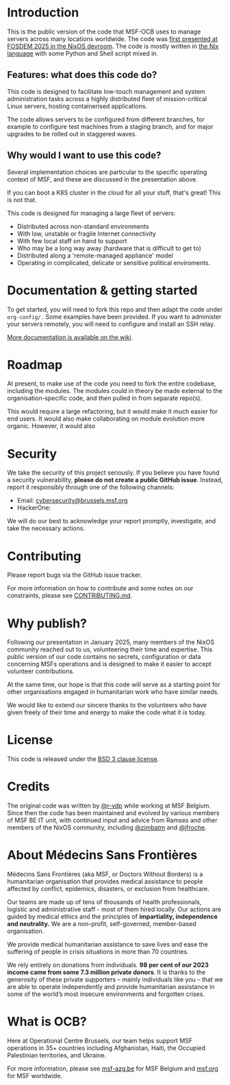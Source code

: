 # Introduction

This is the public version of the code that MSF-OCB uses to manage servers across many locations worldwide. The code was [first presented at FOSDEM 2025 in the NixOS devroom](https://fosdem.org/2025/schedule/event/fosdem-2025-5165-nixos-doctors-without-borders-msf-why-we-use-it-and-how/). The code is mostly written in [the Nix language](https://nix.dev/manual/nix/2.28/language/) with some Python and Shell script mixed in.

## Features: what does this code do?

This code is designed to facilitate low-touch management and system administration tasks across a highly distributed fleet of mission-critical Linux servers, hosting containerised applications.

The code allows servers to be configured from different branches, for example to configure test machines from a staging branch, and for major upgrades to be rolled out in staggered waves.

## Why would I want to use this code?

Several implementation choices are particular to the specific operating context of MSF, and these are discussed in the presentation above.

If you can boot a K8S cluster in the cloud for all your stuff, that's great! This is not that.

This code is designed for managing a large fleet of servers:

- Distributed across non-standard environments
- With low, unstable or fragile Internet connectivity
- With few local staff on hand to support
- Who may be a long way away (hardware that is difficult to get to)
- Distributed along a 'remote-managed appliance' model
- Operating in complicated, delicate or sensitive political enviroments.

# Documentation & getting started

To get started, you will need to fork this repo and then adapt the code under `org-config/.` Some examples have been provided. If you want to administer your servers remotely, you will need to configure and install an SSH relay.

[More documentation is available on the wiki](https://github.com/MSF-OCB/org-nixos-config-public/wiki).

# Roadmap

At present, to make use of the code you need to fork the entire codebase, including the modules. The modules could in theory be made external to the organisation-specific code, and then pulled in from separate repo(s).

This would require a large refactoring, but it would make it much easier for end users. It would also make collaborating on module evolution more organic. However, it would also

# Security

We take the security of this project seriously. If you believe you have found a security vulnerability, **please do not create a public GitHub issue**. Instead, report it responsibly through one of the following channels:

- Email: cybersecurity@brussels.msf.org
- HackerOne:

We will do our best to acknowledge your report promptly, investigate, and take the necessary actions.

# Contributing

Please report bugs via the GitHub issue tracker.

For more information on how to contribute and some notes on our constraints, please see [CONTRIBUTING.md](CONTRIBUTING.md).

# Why publish?

Following our presentation in January 2025, many members of the NixOS community reached out to us, volunteering their time and expertise. This public version of our code contains no secrets, configuration or data concerning MSFs operations and is designed to make it easier to accept volunteer contributions.

At the same time, our hope is that this code will serve as a starting point for other organisations engaged in humanitarian work who have similar needs.

We would like to extend our sincere thanks to the volunteers who have given freely of their time and energy to make the code what it is today.

# License

This code is released under the [BSD 3 clause license](LICENSE).

# Credits

The original code was written by [@r-vdp](https://github.com/r-vdp) while working at MSF Belgium. Since then the code has been maintained and evolved by various members of MSF BE IT unit, with continued input and advice from Ramses and other members of the NixOS community, including [@zimbatm](http://github.com/zimbatm) and [@jfroche](https://github.com/jfroche).

# About Médecins Sans Frontières

Médecins Sans Frontières (aka MSF, or Doctors Without Borders) is a humanitarian organisation that provides medical assistance to people affected by conflict, epidemics, disasters, or exclusion from healthcare.

Our teams are made up of tens of thousands of health professionals, logistic and administrative staff - most of them hired locally. Our actions are guided by medical ethics and the principles of **impartiality, independence and neutrality.** We are a non-profit, self-governed, member-based organisation.

We provide medical humanitarian assistance to save lives and ease the suffering of people in crisis situations in more than 70 countries.

We rely entirely on donations from individuals. **98 per cent of our 2023 income came from some 7.3 million private donors**. It is thanks to the generosity of these private supporters – mainly individuals like you – that we are able to operate independently and provide humanitarian assistance in some of the world’s most insecure environments and forgotten crises.

# What is OCB?

Here at Operational Centre Brussels, our team helps support MSF operations in 35+ countries including Afghanistan, Haiti, the Occupied Palestinian territories, and Ukraine.

For more information, please see [msf-azg.be](https://msf-azg.be) for MSF Belgium and [msf.org](https://msf.org) for MSF worldwide.
